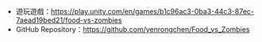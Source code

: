 * 遊玩遊戲：https://play.unity.com/en/games/b1c96ac3-0ba3-44c3-87ec-7aead19bed21/food-vs-zombies
* GitHub Repository：https://github.com/yenrongchen/Food_vs_Zombies